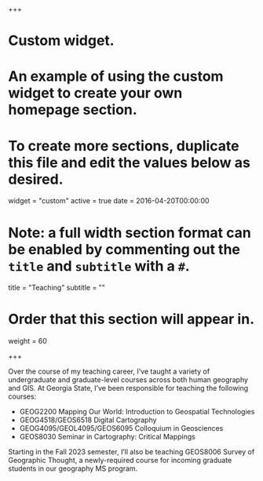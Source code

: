 +++
# Custom widget.
# An example of using the custom widget to create your own homepage section.
# To create more sections, duplicate this file and edit the values below as desired.
widget = "custom"
active = true
date = 2016-04-20T00:00:00

# Note: a full width section format can be enabled by commenting out the `title` and `subtitle` with a `#`.
title = "Teaching"
subtitle = ""

# Order that this section will appear in.
weight = 60

+++

Over the course of my teaching career, I’ve taught a variety of undergraduate and graduate-level courses across both human geography and GIS. At Georgia State, I’ve been responsible for teaching the following courses:

- GEOG2200 Mapping Our World: Introduction to Geospatial Technologies
- GEOG4518/GEOS6518 Digital Cartography
- GEOG4095/GEOL4095/GEOS6095 Colloquium in Geosciences
- GEOS8030 Seminar in Cartography: Critical Mappings

Starting in the Fall 2023 semester, I’ll also be teaching GEOS8006 Survey of Geographic Thought, a newly-required course for incoming graduate students in our geography MS program.
